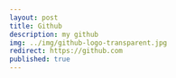 ```yaml
---
layout: post
title: Github
description: my github 
img: ../img/github-logo-transparent.jpg 
redirect: https://github.com
published: true
---
```

